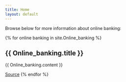 ```yaml
---
title: Home
layout: default
---
```

Browse below for more information about online banking:

{% for online banking in site.Online_banking %}
  <h2>{{ Online_banking.title }}</h2>
  <p>{{ Online_banking.content }}</p>
  <a href="{{ Online_banking.source }}" target="_blank">Source</a>
{% endfor %}
